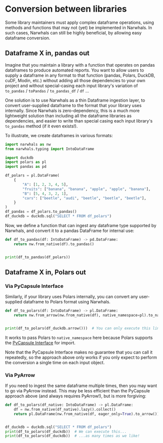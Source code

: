 # Conversion between libraries

Some library maintainers must apply complex dataframe operations, using methods and functions that may not (yet) be implemented in Narwhals. In such cases, Narwhals can still be highly beneficial, by allowing easy dataframe conversion.

## Dataframe X in, pandas out

Imagine that you maintain a library with a function that operates on pandas dataframes to produce automated reports. You want to allow users to supply a dataframe in any format to that function (pandas, Polars, DuckDB, cuDF, Modin, etc.) without adding all those dependencies to your own project and without special-casing each input library's variation of `to_pandas` / `toPandas` / `to_pandas_df` / `df` ...

One solution is to use Narwhals as a thin Dataframe ingestion layer, to convert user-supplied dataframe to the format that your library uses internally. Since Narwhals is zero-dependency, this is a much more lightweight solution than including all the dataframe libraries as dependencies,
and easier to write than special casing each input library's `to_pandas` method (if it even exists!).

To illustrate, we create dataframes in various formats:

```python exec="1" source="above" session="conversion"
import narwhals as nw
from narwhals.typing import IntoDataFrame

import duckdb
import polars as pl
import pandas as pd

df_polars = pl.DataFrame(
    {
        "A": [1, 2, 3, 4, 5],
        "fruits": ["banana", "banana", "apple", "apple", "banana"],
        "B": [5, 4, 3, 2, 1],
        "cars": ["beetle", "audi", "beetle", "beetle", "beetle"],
    }
)
df_pandas = df_polars.to_pandas()
df_duckdb = duckdb.sql("SELECT * FROM df_polars")
```

Now, we define a function that can ingest any dataframe type supported by Narwhals, and convert it to a pandas DataFrame for internal use:

```python exec="1" source="above" session="conversion" result="python"
def df_to_pandas(df: IntoDataFrame) -> pd.DataFrame:
    return nw.from_native(df).to_pandas()


print(df_to_pandas(df_polars))
```

## Dataframe X in, Polars out

### Via PyCapsule Interface

Similarly, if your library uses Polars internally, you can convert any user-supplied dataframe to Polars format using Narwhals.

```python exec="1" source="above" session="conversion" result="python"
def df_to_polars(df: IntoDataFrame) -> pl.DataFrame:
    return nw.from_arrow(nw.from_native(df), native_namespace=pl).to_native()


print(df_to_polars(df_duckdb.arrow()))  # You can only execute this line of code once.
```

It works to pass Polars to `native_namespace` here because Polars supports the [PyCapsule Interface](https://arrow.apache.org/docs/format/CDataInterface/PyCapsuleInterface.html) for import.

Note that the PyCapsule Interface makes no guarantee that you can call it repeatedly, so the approach above only works if you
only expect to perform the conversion a single time on each input object.

### Via PyArrow

If you need to ingest the same dataframe multiple times, then you may want to go via PyArrow instead.
This may be less efficient than the PyCapsule approach above (and always requires PyArrow!), but is more forgiving:

```python exec="1" source="above" session="conversion" result="python"
def df_to_polars(df_native: IntoDataFrame) -> pl.DataFrame:
    df = nw.from_native(df_native).lazy().collect()
    return pl.DataFrame(nw.from_native(df, eager_only=True).to_arrow())


df_duckdb = duckdb.sql("SELECT * FROM df_polars")
print(df_to_polars(df_duckdb))  # We can execute this...
print(df_to_polars(df_duckdb))  # ...as many times as we like!
```
